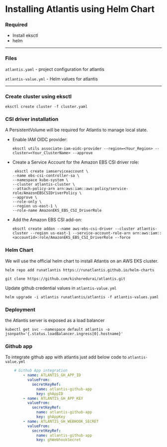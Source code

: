 # Installing Atlantis using Helm Chart

### Required
- Install eksctl
- helm

---


### Files

`atlantis.yaml` -  project configuration for atlantis

`atlantis-value.yml` - Helm values for atlantis

---


### Create cluster using eksctl

```
eksctl create cluster -f cluster.yaml
```

###  CSI driver installation
A PersistentVolume will be required for Atlantis to manage local state.

- Enable IAM OIDC provider:
  ```
  eksctl utils associate-iam-oidc-provider --region=<Your_Region> --cluster=<Your_ClusterName> --approve
  ```

- Create a Service Account for the Amazon EBS CSI driver role:
  ```
   eksctl create iamserviceaccount \
  --name ebs-csi-controller-sa \
  --namespace kube-system \
  --cluster atlantis-cluster \
  --attach-policy-arn arn:aws:iam::aws:policy/service-role/AmazonEBSCSIDriverPolicy \
  --approve \
  --role-only \
  --region us-east-1 \
  --role-name AmazonEKS_EBS_CSI_DriverRole
  ```
- Add the Amazon EBS CSI add-on:
  ```
  eksctl create addon --name aws-ebs-csi-driver --cluster atlantis-cluster --region us-east-1 --service-account-role-arn arn:aws:iam::<accountid>:role/AmazonEKS_EBS_CSI_DriverRole --force
  ```

### Helm Chart

We will use the official helm chart to install Atlantis on an AWS EKS cluster.


```
helm repo add runatlantis https://runatlantis.github.io/helm-charts
```

```
git clone https://github.com/kishoredurai/atlantis.git
```

Update github credential values in `atlantis-value.yml`



```
helm upgrade -i atlantis runatlantis/atlantis -f atlantis-values.yaml
```

### Deployment
the Atlantis server is exposed as a load balancer

```
kubectl get svc --namespace default atlantis -o jsonpath='{.status.loadBalancer.ingress[0].hostname}'
```


### Github app

To integrate github app with atlantis just add below code to `atlantis-value.yml`

```yaml
    # Github App integration
        - name: ATLANTIS_GH_APP_ID
          valueFrom:
            secretKeyRef:
              name: atlantis-github-app
              key: ghAppID
        - name: ATLANTIS_GH_APP_KEY
          valueFrom:
            secretKeyRef:
              name: atlantis-github-app
              key: ghAppKey
        - name: ATLANTIS_GH_WEBHOOK_SECRET
          valueFrom:
            secretKeyRef:
              name: atlantis-github-app
              key: ghWebhookSecret
```

